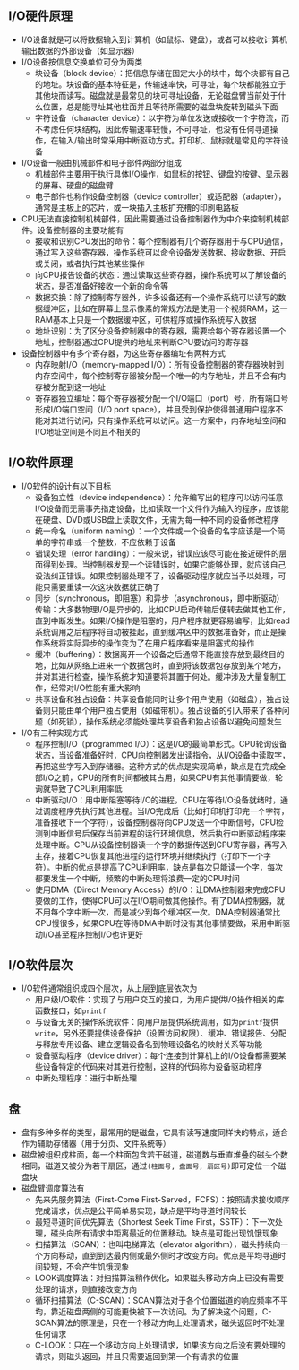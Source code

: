 ## I/O硬件原理

* I/O设备就是可以将数据输入到计算机（如鼠标、键盘），或者可以接收计算机输出数据的外部设备（如显示器）
* I/O设备按信息交换单位可分为两类
  * 块设备（block device）：把信息存储在固定大小的块中，每个块都有自己的地址。块设备的基本特征是，传输速率快，可寻址，每个块都能独立于其他块而读写。磁盘就是最常见的块可寻址设备，无论磁盘臂当前处于什么位置，总是能寻址其他柱面并且等待所需要的磁盘块旋转到磁头下面
  * 字符设备（character device）：以字符为单位发送或接收一个字符流，而不考虑任何块结构，因此传输速率较慢，不可寻址，也没有任何寻道操作，在输入/输出时常采用中断驱动方式。打印机、鼠标就是常见的字符设备
* I/O设备一般由机械部件和电子部件两部分组成
  * 机械部件主要用于执行具体I/O操作，如鼠标的按钮、键盘的按键、显示器的屏幕、硬盘的磁盘臂
  * 电子部件也称作设备控制器（device controller）或适配器（adapter），通常是主板上的芯片，或一块插入主板扩充槽的印刷电路板
* CPU无法直接控制机械部件，因此需要通过设备控制器作为中介来控制机械部件。设备控制器的主要功能有
  * 接收和识别CPU发出的命令：每个控制器有几个寄存器用于与CPU通信，通过写入这些寄存器，操作系统可以命令设备发送数据、接收数据、开启或关闭，或者执行其他某些操作
  * 向CPU报告设备的状态：通过读取这些寄存器，操作系统可以了解设备的状态，是否准备好接收一个新的命令等
  * 数据交换：除了控制寄存器外，许多设备还有一个操作系统可以读写的数据缓冲区，比如在屏幕上显示像素的常规方法是使用一个视频RAM，这一RAM基本上只是一个数据缓冲区，可供程序或操作系统写入数据
  * 地址识别：为了区分设备控制器中的寄存器，需要给每个寄存器设置一个地址，控制器通过CPU提供的地址来判断CPU要访问的寄存器
* 设备控制器中有多个寄存器，为这些寄存器编址有两种方式
  * 内存映射I/O（memory-mapped I/O）：所有设备控制器的寄存器映射到内存空间中，每个控制寄存器被分配一个唯一的内存地址，并且不会有内存被分配到这一地址
  * 寄存器独立编址：每个寄存器被分配一个I/O端口（port）号，所有端口号形成I/O端口空间（I/O port space），并且受到保护使得普通用户程序不能对其进行访问，只有操作系统可以访问。这一方案中，内存地址空间和I/O地址空间是不同且不相关的

## I/O软件原理

* I/O软件的设计有以下目标
  * 设备独立性（device independence）：允许编写出的程序可以访问任意I/O设备而无需事先指定设备，比如读取一个文件作为输入的程序，应该能在硬盘、DVD或USB盘上读取文件，无需为每一种不同的设备修改程序
  * 统一命名（uniform naming）：一个文件或一个设备的名字应该是一个简单的字符串或一个整数，不应依赖于设备
  * 错误处理（error handling）：一般来说，错误应该尽可能在接近硬件的层面得到处理。当控制器发现一个读错误时，如果它能够处理，就应该自己设法纠正错误。如果控制器处理不了，设备驱动程序就应当予以处理，可能只需要重读一次这块数据就正确了
  * 同步（synchronous，即阻塞）和异步（asynchronous，即中断驱动）传输：大多数物理I/O是异步的，比如CPU启动传输后便转去做其他工作，直到中断发生。如果I/O操作是阻塞的，用户程序就更容易编写，比如read系统调用之后程序将自动被挂起，直到缓冲区中的数据准备好，而正是操作系统将实际异步的操作变为了在用户程序看来是阻塞式的操作
  * 缓冲（buffering）：数据离开一个设备之后通常不能直接存放到最终目的地，比如从网络上进来一个数据包时，直到将该数据包存放到某个地方，并对其进行检查，操作系统才知道要将其置于何处。缓冲涉及大量复制工作，经常对I/O性能有重大影响
  * 共享设备和独占设备：共享设备能同时让多个用户使用（如磁盘），独占设备则只能由单个用户独占使用（如磁带机）。独占设备的引入带来了各种问题（如死锁），操作系统必须能处理共享设备和独占设备以避免问题发生
* I/O有三种实现方式
  * 程序控制I/O（programmed I/O）：这是I/O的最简单形式。CPU轮询设备状态，当设备准备好时，CPU向控制器发出读指令，从I/O设备中读取字，再把这些字写入到存储器。这种方式的优点是实现简单，缺点是在完成全部I/O之前，CPU的所有时间都被其占用，如果CPU有其他事情要做，轮询就导致了CPU利用率低
  * 中断驱动I/O：用中断阻塞等待I/O的进程，CPU在等待I/O设备就绪时，通过调度程序先执行其他进程。当I/O完成后（比如打印机打印完一个字符，准备接收下一个字符），设备控制器将向CPU发送一个中断信号，CPU检测到中断信号后保存当前进程的运行环境信息，然后执行中断驱动程序来处理中断。CPU从设备控制器读一个字的数据传送到CPU寄存器，再写入主存，接着CPU恢复其他进程的运行环境并继续执行（打印下一个字符）。中断的优点是提高了CPU利用率，缺点是每次只能读一个字，每次都要发生一个中断，频繁的中断处理将浪费一定的CPU时间
  * 使用DMA（Direct Memory Access）的I/O：让DMA控制器来完成CPU要做的工作，使得CPU可以在I/O期间做其他操作。有了DMA控制器，就不用每个字中断一次，而是减少到每个缓冲区一次。DMA控制器通常比CPU慢很多，如果CPU在等待DMA中断时没有其他事情要做，采用中断驱动I/O甚至程序控制I/O也许更好

## I/O软件层次

* I/O软件通常组织成四个层次，从上层到底层依次为
  * 用户级I/O软件：实现了与用户交互的接口，为用户提供I/O操作相关的库函数接口，如`printf`
  * 与设备无关的操作系统软件：向用户层提供系统调用，如为`printf`提供`write`，另外还要提供设备保护（设置访问权限）、缓冲、错误报告、分配与释放专用设备、建立逻辑设备名到物理设备名的映射关系等功能
  * 设备驱动程序（device driver）：每个连接到计算机上的I/O设备都需要某些设备特定的代码来对其进行控制，这样的代码称为设备驱动程序
  * 中断处理程序：进行中断处理

## 盘

* 盘有多种多样的类型，最常用的是磁盘，它具有读写速度同样快的特点，适合作为辅助存储器（用于分页、文件系统等）
* 磁盘被组织成柱面，每一个柱面包含若干磁道，磁道数与垂直堆叠的磁头个数相同，磁道又被分为若干扇区，通过`(柱面号, 盘面号, 扇区号)`即可定位一个磁盘块
* 磁盘臂调度算法有
  * 先来先服务算法（First-Come First-Served，FCFS）：按照请求接收顺序完成请求，优点是公平简单易实现，缺点是平均寻道时间较长
  * 最短寻道时间优先算法（Shortest Seek Time First，SSTF）：下一次处理，磁头向所有请求中距离最近的位置移动。缺点是可能出现饥饿现象
  * 扫描算法（SCAN）：也叫电梯算法（elevator algorithm），磁头持续向一个方向移动，直到到达最内侧或最外侧时才改变方向。优点是平均寻道时间较短，不会产生饥饿现象
  * LOOK调度算法：对扫描算法稍作优化，如果磁头移动方向上已没有需要处理的请求，则直接改变方向
  * 循环扫描算法（C-SCAN）：SCAN算法对于各个位置磁道的响应频率不平均，靠近磁盘两侧的可能更快被下一次访问。为了解决这个问题，C-SCAN算法的原理是，只在一个移动方向上处理请求，磁头返回时不处理任何请求
  * C-LOOK：只在一个移动方向上处理请求，如果该方向之后没有要处理的请求，则磁头返回，并且只需要返回到第一个有请求的位置
